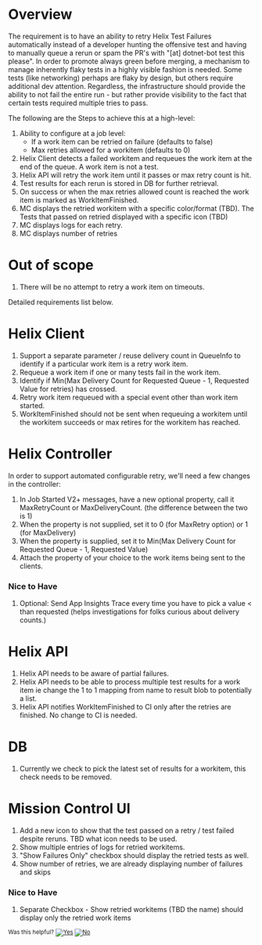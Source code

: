 # Overview
The requirement is to have an ability to retry Helix Test Failures automatically instead of a developer hunting the offensive test and having to manually queue a rerun or spam the PR's with "[at] dotnet-bot test this please".
In order to promote always green before merging, a mechanism to manage inherently flaky tests in a highly visible fashion is needed. Some tests (like networking) perhaps are flaky by design, but others require additional dev attention. Regardless, the infrastructure should provide the ability to not fail the entire run - but rather provide visibility to the fact that certain tests required multiple tries to pass.

The following are the Steps to achieve this at a high-level: 
1. Ability to configure at a job level:
   - If a work item can be retried on failure (defaults to false)
   - Max retries allowed for a workitem (defaults to 0)
1. Helix Client detects a failed workitem and requeues the work item at the end of the queue. A work item is not a test.
1. Helix API will retry the work item until it passes or max retry count is hit.
1. Test results for each rerun is stored in DB for further retrieval. 
1. On success or when the max retries allowed count is reached the work item is marked as WorkItemFinished.
1. MC displays the retried workitem with a specific color/format (TBD). The Tests that passed on retried displayed with a specific icon (TBD)
1. MC displays logs for each retry.
1. MC displays number of retries

# Out of scope
1. There will be no attempt to retry a work item on timeouts.

Detailed requirements list below.

# Helix Client

1. Support a separate parameter / reuse delivery count in QueueInfo to identify if a particular work item is a retry work item.
1. Requeue a work item if one or many tests fail in the work item.
1. Identify if Min(Max Delivery Count for Requested Queue - 1, Requested Value for retries)  has crossed.
1. Retry work item requeued with a special event other than work item started.
1. WorkItemFinished should not be sent when requeuing a workitem until the workitem succeeds or max retires for the workitem has reached.
 
# Helix Controller

In order to support automated configurable retry, we'll need a few changes in the controller:

1. In Job Started V2+ messages, have a new optional property, call it MaxRetryCount or MaxDeliveryCount. (the difference between the two is 1)
1. When the property is not supplied, set it to 0 (for MaxRetry option) or 1 (for MaxDelivery)
1. When the property is supplied, set it to Min(Max Delivery Count for Requested Queue - 1, Requested Value)
1. Attach the property of your choice to the work items being sent to the clients.

### Nice to Have
1. Optional: Send App Insights Trace every time you have to pick a value < than requested (helps investigations for folks curious about delivery counts.)
 
# Helix API
 
 1. Helix API needs to be aware of partial failures.
 1. Helix API needs to be able to process multiple test results for a work item ie change the 1 to 1 mapping from name to result blob to potentially a list.
 1. Helix API notifies WorkItemFinished to CI only after the retries are finished. No change to CI is needed. 
 
# DB
 
1. Currently we check to pick the latest set of results for a workitem, this check needs to be removed.
 
# Mission Control UI
 
1. Add a new icon to show that the test passed on a retry / test failed despite reruns. TBD what icon needs to be used. 
1. Show multiple entries of logs for retried workitems. 
1. "Show Failures Only" checkbox should display the retried tests as well.
1. Show number of retries, we are already displaying number of failures and skips
 
### Nice to Have 
1. Separate Checkbox - Show retried workitems (TBD the name) should display only the retried work items
 
 
 


<!-- Begin Generated Content: Doc Feedback -->
<sub>Was this helpful? [![Yes](https://helix.dot.net/f/ip/5?p=Documentation%5CProject-Docs%5CAuto-Retry%20Failures%5COverview-Requirements.md)](https://helix.dot.net/f/p/5?p=Documentation%5CProject-Docs%5CAuto-Retry%20Failures%5COverview-Requirements.md) [![No](https://helix.dot.net/f/in)](https://helix.dot.net/f/n/5?p=Documentation%5CProject-Docs%5CAuto-Retry%20Failures%5COverview-Requirements.md)</sub>
<!-- End Generated Content-->
